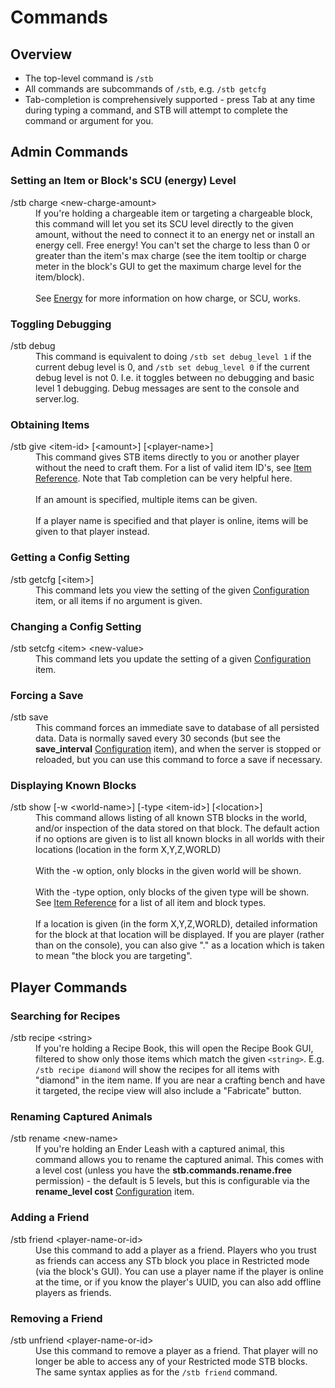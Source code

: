 # Commands
## Overview
<ul><li>The top-level command is <code>/stb</code><br>
</li><li>All commands are subcommands of <code>/stb</code>, e.g. <code>/stb getcfg</code><br>
</li><li>Tab-completion is comprehensively supported - press Tab at any time during typing a command, and STB will attempt to complete the command or argument for you.
</li></ul>

## Admin Commands
### Setting an Item or Block's SCU (energy) Level
<dl><dt>/stb charge &lt;new-charge-amount&gt;<br></dt>
<dd>If you're holding a chargeable item or targeting a chargeable block, this command will let you set its SCU level directly to the given amount, without the need to connect it to an energy net or install an energy cell.  Free energy!  You can't set the charge to less than 0 or greater than the item's max charge (see the item tooltip or charge meter in the block's GUI to get the maximum charge level for the item/block).<br><br>See <a href="https://dev.bukkit.org/projects/sensible-toolbox/pages/items/energy" rel="nofollow">Energy</a> for more information on how charge, or SCU, works.</dd>
</dl>

### Toggling Debugging
<dl><dt>/stb debug<br></dt>
<dd>This command is equivalent to doing <code>/stb set debug_level 1</code> if the current debug level is 0, and <code>/stb set debug_level 0</code> if the current debug level is not 0.  I.e. it toggles between no debugging and basic level 1 debugging.  Debug messages are sent to the console and server.log.</dd>
</dl>

### Obtaining Items
<dl><dt>/stb give &lt;item-id&gt; [&lt;amount&gt;] [&lt;player-name&gt;]<br></dt>
<dd>This command gives STB items directly to you or another player without the need to craft them.  For a list of valid item ID's, see <a href="https://dev.bukkit.org/projects/sensible-toolbox/pages/item-reference" rel="nofollow">Item Reference</a>.  Note that Tab completion can be very helpful here.<br>
<br>If an amount is specified, multiple items can be given.<br>
<br>If a player name is specified and that player is online, items will be given to that player instead.</dd>
</dl>

### Getting a Config Setting
<dl><dt>/stb getcfg [&lt;item&gt;]<br></dt>
<dd>This command lets you view the setting of the given <a href="https://dev.bukkit.org/projects/sensible-toolbox/pages/configuration" rel="nofollow">Configuration</a> item, or all items if no argument is given.</dd>
</dl>

### Changing a Config Setting
<dl><dt>/stb setcfg &lt;item&gt; &lt;new-value&gt;<br></dt>
<dd>This command lets you update the setting of a given <a href="https://dev.bukkit.org/projects/sensible-toolbox/pages/configuration" rel="nofollow">Configuration</a> item.</dd>
</dl>

### Forcing a Save
<dl><dt>/stb save<br></dt>
<dd>This command forces an immediate save to database of all persisted data.  Data is normally saved every 30 seconds (but see the <strong>save_interval</strong> <a href="https://dev.bukkit.org/projects/sensible-toolbox/pages/configuration" rel="nofollow">Configuration</a> item), and when the server is stopped or reloaded, but you can use this command to force a save if necessary.</dd>
</dl>

### Displaying Known Blocks
<dl><dt>/stb show [-w &lt;world-name&gt;] [-type &lt;item-id&gt;] [&lt;location&gt;]<br></dt>
<dd>This command allows listing of all known STB blocks in the world, and/or inspection of the data stored on that block.  The default action if no options are given is to list all known blocks in all worlds with their locations (location in the form X,Y,Z,WORLD)<br>
<br>With the -w option, only blocks in the given world will be shown.<br>
<br>With the -type option, only blocks of the given type will be shown.  See <a href="https://dev.bukkit.org/projects/sensible-toolbox/pages/item-reference" rel="nofollow">Item Reference</a> for a list of all item and block types.<br>
<br>If a location is given (in the form X,Y,Z,WORLD), detailed information for the block at that location will be displayed.  If you are player (rather than on the console), you can also give "." as a location which is taken to mean "the block you are targeting".</dd>
</dl>

## Player Commands
### Searching for Recipes
<dl><dt>/stb recipe &lt;string&gt;<br></dt>
<dd>If you're holding a Recipe Book, this will open the Recipe Book GUI, filtered to show only those items which match the given <code>&lt;string&gt;</code>.  E.g. <code>/stb recipe diamond</code> will show the recipes for all items with "diamond" in the item name.  If you are near a crafting bench and have it targeted, the recipe view will also include a "Fabricate" button.</dd>
</dl>

### Renaming Captured Animals
<dl><dt>/stb rename &lt;new-name&gt;<br></dt>
<dd>If you're holding an Ender Leash with a captured animal, this command allows you to rename the captured animal.  This comes with a level cost (unless you have the <strong>stb.commands.rename.free</strong> permission) - the default is 5 levels, but this is configurable via the <strong>rename_level cost</strong> <a href="https://dev.bukkit.org/projects/sensible-toolbox/pages/configuration" rel="nofollow">Configuration</a> item.</dd>
</dl>

### Adding a Friend
<dl><dt>/stb friend &lt;player-name-or-id&gt;<br></dt>
<dd>Use this command to add a player as a friend.  Players who you trust as friends can access any STb block you place in Restricted mode (via the block's GUI).  You can use a player name if the player is online at the time, or if you know the player's UUID, you can also add offline players as friends.</dd>
</dl>

### Removing a Friend
<dl><dt>/stb unfriend &lt;player-name-or-id&gt;<br></dt>
<dd>Use this command to remove a player as a friend.  That player will no longer be able to access any of your Restricted mode STB blocks.  The same syntax applies as for the <code>/stb friend</code> command.<br></dd>
</dl>